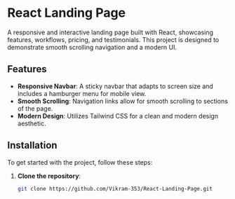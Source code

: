 # React Landing Page

A responsive and interactive landing page built with React, showcasing features, workflows, pricing, and testimonials. This project is designed to demonstrate smooth scrolling navigation and a modern UI.

## Features

- **Responsive Navbar**: A sticky navbar that adapts to screen size and includes a hamburger menu for mobile view.
- **Smooth Scrolling**: Navigation links allow for smooth scrolling to sections of the page.
- **Modern Design**: Utilizes Tailwind CSS for a clean and modern design aesthetic.

## Installation

To get started with the project, follow these steps:

1. **Clone the repository**:
   ```bash
   git clone https://github.com/Vikram-353/React-Landing-Page.git
